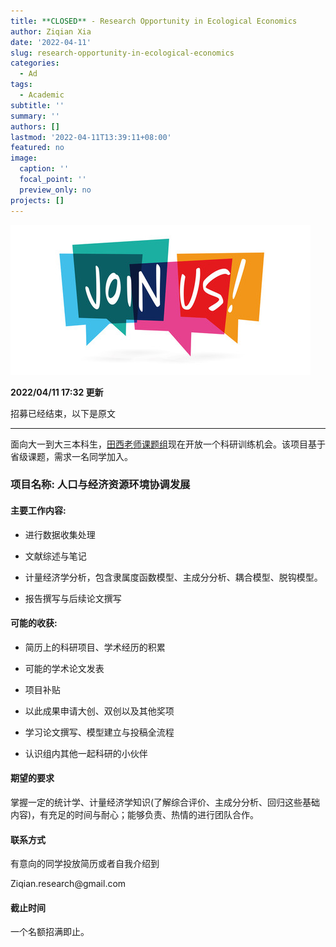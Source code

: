 ```yaml
---
title: **CLOSED** - Research Opportunity in Ecological Economics
author: Ziqian Xia
date: '2022-04-11'
slug: research-opportunity-in-ecological-economics
categories:
  - Ad
tags:
  - Academic
subtitle: ''
summary: ''
authors: []
lastmod: '2022-04-11T13:39:11+08:00'
featured: no
image:
  caption: ''
  focal_point: ''
  preview_only: no
projects: []
---
```


![](images/join.jpg)

**2022/04/11 17:32 更新**

招募已经结束，以下是原文

------------------------------------------------------------------------

面向大一到大三本科生，[田西老师课题组](http://sem.ncu.edu.cn/szdw/szgk/js/79c83e7575f34bfca134a33cd2e17209.htm)现在开放一个科研训练机会。该项目基于省级课题，需求一名同学加入。

### **项目名称: 人口与经济资源环境协调发展**

#### **主要工作内容:**

-   进行数据收集处理

-   文献综述与笔记

-   计量经济学分析，包含隶属度函数模型、主成分分析、耦合模型、脱钩模型。

-   报告撰写与后续论文撰写

#### 可能的收获:

-   简历上的科研项目、学术经历的积累

-   可能的学术论文发表

-   项目补贴

-   以此成果申请大创、双创以及其他奖项

-   学习论文撰写、模型建立与投稿全流程

-   认识组内其他一起科研的小伙伴

#### 期望的要求

掌握一定的统计学、计量经济学知识(了解综合评价、主成分分析、回归这些基础内容)，有充足的时间与耐心；能够负责、热情的进行团队合作。

#### 联系方式

有意向的同学投放简历或者自我介绍到

Ziqian.research\@gmail.com

#### 截止时间

一个名额招满即止。
